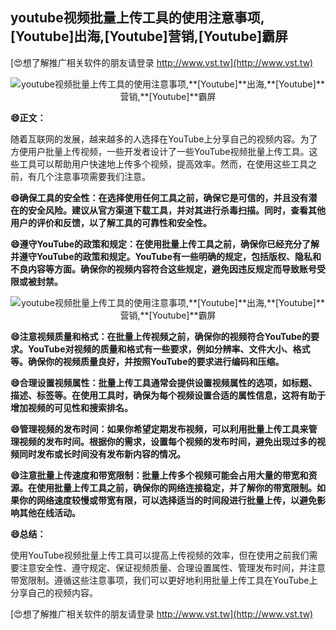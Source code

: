 ## **youtube视频批量上传工具的使用注意事项,**[Youtube]**出海,**[Youtube]**营销,**[Youtube]**霸屏**

[😍想了解推广相关软件的朋友请登录 http://www.vst.tw](http://www.vst.tw)

 <center><img src="https://vst.tw/MP4/tuiguang/png/7.png" alt="youtube视频批量上传工具的使用注意事项,**[Youtube]**出海,**[Youtube]**营销,**[Youtube]**霸屏"></center>

**😄正文：**

随着互联网的发展，越来越多的人选择在YouTube上分享自己的视频内容。为了方便用户批量上传视频，一些开发者设计了一些YouTube视频批量上传工具。这些工具可以帮助用户快速地上传多个视频，提高效率。然而，在使用这些工具之前，有几个注意事项需要我们注意。

**😄确保工具的安全性：在选择使用任何工具之前，确保它是可信的，并且没有潜在的安全风险。建议从官方渠道下载工具，并对其进行杀毒扫描。同时，查看其他用户的评价和反馈，以了解工具的可靠性和安全性。**

**😄遵守YouTube的政策和规定：在使用批量上传工具之前，确保你已经充分了解并遵守YouTube的政策和规定。YouTube有一些明确的规定，包括版权、隐私和不良内容等方面。确保你的视频内容符合这些规定，避免因违反规定而导致账号受限或被封禁。**

 <center><img src="https://vst.tw/MP4/tuiguang/png/7.png" alt="youtube视频批量上传工具的使用注意事项,**[Youtube]**出海,**[Youtube]**营销,**[Youtube]**霸屏"></center>

**😄注意视频质量和格式：在批量上传视频之前，确保你的视频符合YouTube的要求。YouTube对视频的质量和格式有一些要求，例如分辨率、文件大小、格式等。确保你的视频质量良好，并按照YouTube的要求进行编码和压缩。**

**😄合理设置视频属性：批量上传工具通常会提供设置视频属性的选项，如标题、描述、标签等。在使用工具时，确保为每个视频设置合适的属性信息，这将有助于增加视频的可见性和搜索排名。**

**😄管理视频的发布时间：如果你希望定期发布视频，可以利用批量上传工具来管理视频的发布时间。根据你的需求，设置每个视频的发布时间，避免出现过多的视频同时发布或长时间没有发布新内容的情况。**

**😄注意批量上传速度和带宽限制：批量上传多个视频可能会占用大量的带宽和资源。在使用批量上传工具之前，确保你的网络连接稳定，并了解你的带宽限制。如果你的网络速度较慢或带宽有限，可以选择适当的时间段进行批量上传，以避免影响其他在线活动。**

**😄总结：**

使用YouTube视频批量上传工具可以提高上传视频的效率，但在使用之前我们需要注意安全性、遵守规定、保证视频质量、合理设置属性、管理发布时间，并注意带宽限制。遵循这些注意事项，我们可以更好地利用批量上传工具在YouTube上分享自己的视频内容。

[😍想了解推广相关软件的朋友请登录 http://www.vst.tw](http://www.vst.tw)



